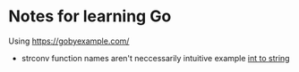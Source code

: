# Notes for learning Go

Using https://gobyexample.com/

- strconv function names aren't neccessarily intuitive example [int to string](https://golang.org/pkg/strconv/#Itoa)

